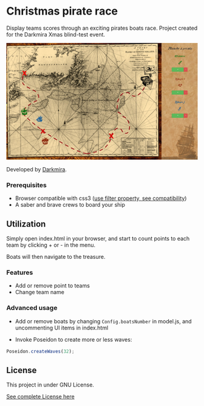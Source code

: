 Christmas pirate race
=====================

Display teams scores through an exciting pirates boats race.
Project created for the Darkmira Xmas blind-test event.

![Treasure map and boats](readme-treasure-map.jpg)

Developed by [Darkmira](http://www.darkmira.fr/).


### Prerequisites

- Browser compatible with css3 ([use filter property, see compatibility](http://caniuse.com/#feat=css-filters))
- A saber and brave crews to board your ship


## Utilization

Simply open index.html in your browser, and start to count points to each team
by clicking + or - in the menu.

Boats will then navigate to the treasure.


### Features

- Add or remove point to teams
- Change team name


### Advanced usage

- Add or remove boats by changing `Config.boatsNumber` in model.js, and uncommenting UI items in index.html

- Invoke Poseidon to create more or less waves:

``` js
Poseidon.createWaves(32);
```


## License

This project in under GNU License.

[See complete License here](LICENSE)
